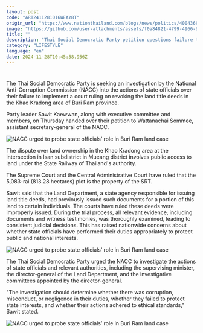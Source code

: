 ```yaml
---
layout: post
code: "ART2411281016WEAY8T"
origin_url: "https://www.nationthailand.com/blogs/news/politics/40043689"
image: "https://github.com/user-attachments/assets/f0a84821-4799-4966-9407-f5f7ea2327ae"
title: ""
description: "Thai Social Democratic Party petition questions failure to implement court orders"
category: "LIFESTYLE"
language: "en"
date: 2024-11-28T10:45:58.956Z
---
```


# 









The Thai Social Democratic Party is seeking an investigation by the National Anti-Corruption Commission (NACC) into the actions of state officials over their failure to implement a court ruling on revoking the land title deeds in the Khao Kradong area of Buri Ram province.

Party leader Sawit Kaewwan, along with executive committee and members, on Thursday handed over their petition to Wattanachai Sommee, assistant secretary-general of the NACC.

  ![NACC urged to probe state officials’ role in Buri Ram land case](https://media.nationthailand.com/uploads/images/contents/w1024/2024/11/RKtuaeMRW9iIiphkwDBS.webp?x-image-process=style/lg-webp)

The dispute over land ownership in the Khao Kradong area at the intersection in Isan subdistrict in Mueang district involves public access to land under the State Railway of Thailand's authority.

The Supreme Court and the Central Administrative Court have ruled that the 5,083-rai (813.28 hectares) plot is the property of the SRT.

Sawit said that the Land Department, a state agency responsible for issuing land title deeds, had previously issued such documents for a portion of this land to certain individuals. The courts have ruled these deeds were improperly issued. During the trial process, all relevant evidence, including documents and witness testimonies, was thoroughly examined, leading to consistent judicial decisions. This has raised nationwide concerns about whether state officials have performed their duties appropriately to protect public and national interests.

  ![NACC urged to probe state officials’ role in Buri Ram land case](https://github.com/user-attachments/assets/9686c10d-93ad-4b06-8024-818f9deb7664)

The Thai Social Democratic Party urged the NACC to investigate the actions of state officials and relevant authorities, including the supervising minister, the director-general of the Land Department, and the investigative committees appointed by the director-general.

"The investigation should determine whether there was corruption, misconduct, or negligence in their duties, whether they failed to protect state interests, and whether their actions adhered to ethical standards," Sawit stated.

  ![NACC urged to probe state officials’ role in Buri Ram land case](https://github.com/user-attachments/assets/c402d3f0-7cb6-44cf-9b44-015980e014a0)